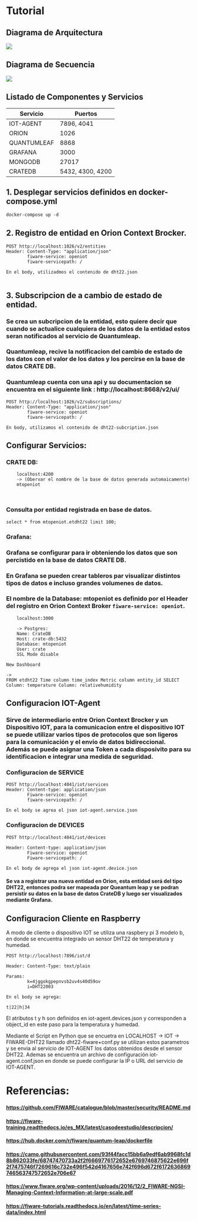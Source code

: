 # Tutorial

## Diagrama de Arquitectura
![](https://github.com/MRROOX/gpi-fiware/blob/master/TUTORIALES/LOCALHOST/LOCALHOST.png?raw=true)

## Diagrama de Secuencia

![](URL)

## Listado de Componentes y Servicios

| Servicio | Puertos |
| ------------- | ------------- |
| IOT-AGENT  |   7896, 4041  |
| ORION  |  1026  |
| QUANTUMLEAF | 8868  |  
| GRAFANA  |  3000  |  
| MONGODB | 27017  |  
| CRATEDB  |  5432, 4300, 4200  |


## 1. Desplegar servicios definidos en docker-compose.yml

```
docker-compose up -d
```
## 2. Registro de entidad en Orion Context Brocker.
```
POST http://localhost:1026/v2/entities
Header: Content-Type: "application/json"
        fiware-service: openiot
        fiware-servicepath: /

En el body, utilizadmos el contenido de dht22.json
 

```
## 3. Subscripcion de a cambio de estado de entidad.
### Se crea un subcripcion de la entidad, esto quiere decir que cuando se actualice cualquiera de los datos de la entidad estos seran notificados al servicio de Quantumleap.
### Quantumleap, recive la notificacion del cambio de estado de los datos con el valor de los datos y los percirse en la base de datos CRATE DB.
### Quantumleap cuenta con una api y su documentacion se encuentra en el siguiente link : http://localhost:8668/v2/ui/

```
POST http://localhost:1026/v2/subscriptions/
Header: Content-Type: "application/json"
        fiware-service: openiot
        fiware-servicepath: /

En body, utilizamos el contenido de dht22-subcription.json

```


##  Configurar Servicios:
### CRATE DB:

```
    localhost:4200
    -> (Obervar el nombre de la base de datos generada automaicamente)
    mtopeniot



```

### Consulta por entidad registrada en base de datos.

```
select * from mtopeniot.etdht22 limit 100;
```
### Grafana:
### Grafana se configurar para ir obteniendo los datos que son percistido en la base de datos CRATE DB.
### En Grafana se pueden crear tableros par visualizar distintos tipos de datos e incluso grandes volumenes de datos.

### El nombre de la Database: mtopeniot es definido por el Header del registro en Orion Context Broker `fiware-service: openiot`.

```
    localhost:3000

    -> Postgres:
    Name: CrateDB
    Host: crate-db:5432
    Database: mtopeniot
    User: crate
    SSL Mode disable
```
```
New Dashboard

->
FROM etdht22 Time column time_index Metric column entity_id SELECT Column: temperature Column: relativehumidity 
```


## Configuracion IOT-Agent 

### Sirve de intermediario entre Orion Context Brocker y un Dispositivo IOT, para la comunicacion entre el dispositivo IOT se puede utilizar varios tipos de protocolos que son ligeros para la comunicación y el envio de datos bidireccional. Además se puede asignar una Token a cada disposivito para su identificacion e integrar una medida de seguridad.

### Configuracion de SERVICE
```
POST http://localhost:4041/iot/services
Header: Content-type: application/json
        Fiware-service: openiot
        fiware-servicepath: /

En el body se agrea el json iot-agent.service.json

```


### Configuracion de DEVICES
```
POST http://localhost:4041/iot/devices

Header: Content-type: application/json
        Fiware-service: openiot
        Fiware-servicepath: /

En el body de agrega el json iot-agent.device.json
```
#### Se va a registrar una nueva entidad en Orion, esta entidad será del tipo DHT22, entonces podra ser mapeada por Queantum leap y se podran persistir su datos en la base de datos CrateDB y luego ser visualizados mediante Grafana.


## Configuracion Cliente en Raspberry

A modo de cliente o dispositivo IOT se utiliza una raspbery pi 3 modelo b, en donde se encuentra integrado un sensor DHT22 de temperatura y humedad.
```
POST http://localhost:7896/iot/d

Header: Content-Type: text/plain

Params: 
        k=4jggokgpepnvsb2uv4s40d59ov
        i=DHT22003

En el body se agrega:

t|22|h|34

```

El atributos t y h son definidos en iot-agent.devices.json y corresponden a object_id en este paso para la temperatura y humedad.

Mediante el Script en Python que se encuetra en LOCALHOST -> IOT -> FIWARE-DHT22 llamado dht22-fiware+conf.py se utilizan estos parametros y se envia al servicio de IOT-AGENT los datos obtenidos desde el sensor DHT22. Ademas se encuentra un archivo de configuración iot-agent.conf.json en donde se puede configurar la IP o URL del servicio de IOT-AGENT.

# Referencias:


#### https://github.com/FIWARE/catalogue/blob/master/security/README.md

#### https://fiware-training.readthedocs.io/es_MX/latest/casodeestudio/descripcion/

#### https://hub.docker.com/r/fiware/quantum-leap/dockerfile

#### https://camo.githubusercontent.com/93f44facc15bb6a9edf6ab9968fc1d8b862033fe/68747470733a2f2f6669776172652e6769746875622e696f2f7475746f7269616c732e496f542d4167656e742f696d672f6172636869746563747572652e706e67

#### https://www.fiware.org/wp-content/uploads/2016/12/2_FIWARE-NGSI-Managing-Context-Information-at-large-scale.pdf

#### https://fiware-tutorials.readthedocs.io/en/latest/time-series-data/index.html
